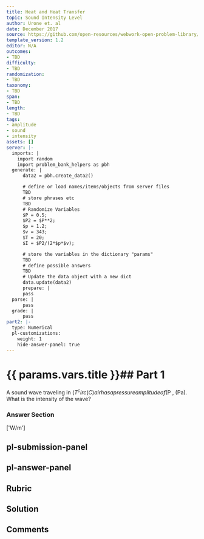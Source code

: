 ```yaml
---
title: Heat and Heat Transfer
topic: Sound Intensity Level
author: Urone et. al
date: December 2017
source: https://github.com/open-resources/webwork-open-problem-library/tree/master/Contrib/BrockPhysics/College_Physics_Urone/17.Physics_of_Hearing/17-03.Sound_Intensity_Level/NU_U17_17_03_003.pg
template_version: 1.2
editor: N/A
outcomes:
- TBD
difficulty:
- TBD
randomization:
- TBD
taxonomy:
- TBD
span:
- TBD
length:
- TBD
tags:
- amplitude
- sound
- intensity
assets: []
server: |-
  imports: |
    import random
    import problem_bank_helpers as pbh
  generate: |
      data2 = pbh.create_data2()

      # define or load names/items/objects from server files
      TBD
      # store phrases etc
      TBD
      # Randomize Variables
      $P = 0.5;
      $P2 = $P**2;
      $p = 1.2;
      $v = 343;
      $T = 20;
      $I = $P2/(2*$p*$v);

      # store the variables in the dictionary "params"
      TBD
      # define possible answers
      TBD
      # Update the data object with a new dict
      data.update(data2)
      prepare: |
      pass
  parse: |
      pass
  grade: |
      pass
part2: |-
  type: Numerical
  pl-customizations:
    weight: 1
    hide-answer-panel: true
---
```


# {{ params.vars.title }}## Part 1 
A sound wave traveling in ($T ^circ(C) air has a pressure amplitude of ($P , (Pa). What is the intensity of the wave? 


### Answer Section 
['W/m']

## pl-submission-panel 


## pl-answer-panel 


## Rubric 


## Solution 


## Comments 


